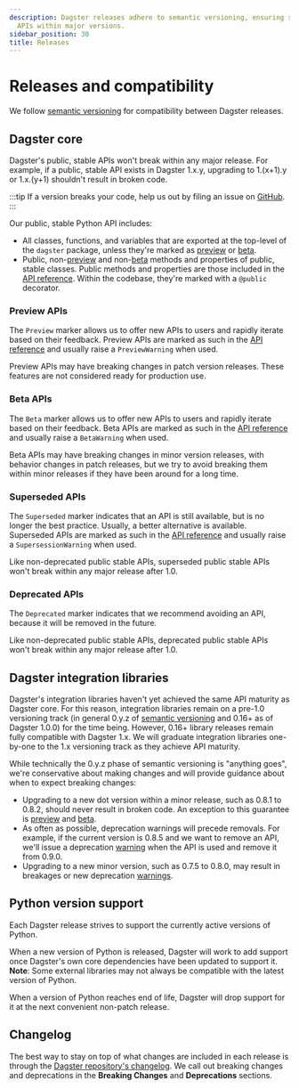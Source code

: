 ```yaml
---
description: Dagster releases adhere to semantic versioning, ensuring stable public
  APIs within major versions.
sidebar_position: 30
title: Releases
---
```

# Releases and compatibility

We follow [semantic versioning](https://semver.org/) for compatibility between Dagster releases.

## Dagster core

Dagster's public, stable APIs won't break within any major release. For example, if a public, stable API exists in Dagster 1.x.y, upgrading to 1.(x+1).y or 1.x.(y+1) shouldn't result in broken code.

:::tip
If a version breaks your code, help us out by filing an issue on [GitHub](https://github.com/dagster-io/dagster/issues).
:::

Our public, stable Python API includes:

- All classes, functions, and variables that are exported at the top-level of the `dagster` package, unless they're marked as [preview](#preview-apis) or [beta](#beta-apis).
- Public, non-[preview](#preview-apis) and non-[beta](#beta-apis) methods and properties of public, stable classes. Public methods and properties are those included in the [API reference](/api). Within the codebase, they're marked with a `@public` decorator.

### Preview APIs

The `Preview` marker allows us to offer new APIs to users and rapidly iterate based on their feedback. Preview APIs are marked as such in the [API reference](/api) and usually raise a `PreviewWarning` when used.

Preview APIs may have breaking changes in patch version releases. These features are not considered ready for production use.

### Beta APIs

The `Beta` marker allows us to offer new APIs to users and rapidly iterate based on their feedback. Beta APIs are marked as such in the [API reference](/api) and usually raise a `BetaWarning` when used.

Beta APIs may have breaking changes in minor version releases, with behavior changes in patch releases, but we try to avoid breaking them within minor releases if they have been around for a long time.

### Superseded APIs

The `Superseded` marker indicates that an API is still available, but is no longer the best practice. Usually, a better alternative is available. Superseded APIs are marked as such in the [API reference](/api) and usually raise a `SupersessionWarning` when used.

Like non-deprecated public stable APIs, superseded public stable APIs won't break within any major release after 1.0.

### Deprecated APIs

The `Deprecated` marker indicates that we recommend avoiding an API, because it will be removed in the future.

Like non-deprecated public stable APIs, deprecated public stable APIs won't break within any major release after 1.0.

## Dagster integration libraries

Dagster's integration libraries haven't yet achieved the same API maturity as Dagster core. For this reason, integration libraries remain on a pre-1.0 versioning track (in general 0.y.z of [semantic versioning](https://semver.org/) and 0.16+ as of Dagster 1.0.0) for the time being. However, 0.16+ library releases remain fully compatible with Dagster 1.x. We will graduate integration libraries one-by-one to the 1.x versioning track as they achieve API maturity.

While technically the 0.y.z phase of semantic versioning is "anything goes", we're conservative about making changes and will provide guidance about when to expect breaking changes:

- Upgrading to a new dot version within a minor release, such as 0.8.1 to 0.8.2, should never result in broken code. An exception to this guarantee is [preview](#preview-apis) and [beta](#beta-apis).
- As often as possible, deprecation warnings will precede removals. For example, if the current version is 0.8.5 and we want to remove an API, we'll issue a deprecation [warning](https://docs.python.org/3/library/warnings.html) when the API is used and remove it from 0.9.0.
- Upgrading to a new minor version, such as 0.7.5 to 0.8.0, may result in breakages or new deprecation [warnings](https://docs.python.org/3/library/warnings.html).

## Python version support

Each Dagster release strives to support the currently active versions of Python.

When a new version of Python is released, Dagster will work to add support once Dagster's own core dependencies have been updated to support it. **Note**: Some external libraries may not always be compatible with the latest version of Python.

When a version of Python reaches end of life, Dagster will drop support for it at the next convenient non-patch release.

## Changelog

The best way to stay on top of what changes are included in each release is through the [Dagster repository's changelog](https://github.com/dagster-io/dagster/blob/master/CHANGES.md). We call out breaking changes and deprecations in the **Breaking Changes** and **Deprecations** sections.
